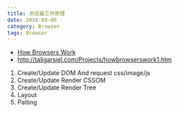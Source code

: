 ```yaml
---
title: 浏览器工作原理
date: 2016-09-06
category: Browser
tags: Browser
---
```


- [How Browsers Work](http://www.html5rocks.com/zh/tutorials/internals/howbrowserswork/)
- http://taligarsiel.com/Projects/howbrowserswork1.htm



1. Create/Update DOM And request css/image/js
2. Create/Update Render CSSOM
3. Create/Update Render Tree
4. Layout
5. Paiting
